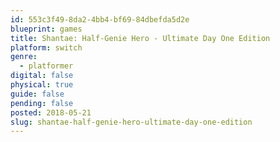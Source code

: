 ```yaml
---
id: 553c3f49-8da2-4bb4-bf69-84dbefda5d2e
blueprint: games
title: Shantae: Half-Genie Hero - Ultimate Day One Edition
platform: switch
genre:
  - platformer
digital: false
physical: true
guide: false
pending: false
posted: 2018-05-21
slug: shantae-half-genie-hero-ultimate-day-one-edition
---
```

